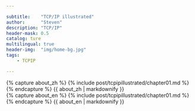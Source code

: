```yaml
---

subtitle:    "TCP/IP illustrated"
author:      "Steven"
description: "TCP/IP"
header-mask: 0.5
catalog: ture
multilingual: true
header-img:  "img/home-bg.jpg"
tags:
    - TCPIP

---
```



<!-- Chinese Version -->
<div class="zh post-container">
    {% capture about_zh %}
        {% include post/tcpipillustrated/chapter01.md %}
    {% endcapture %}
    {{ about_zh | markdownify }}
</div>

<!-- English Version -->
<div class="en post-container">
    {% capture about_en %}
        {% include post/tcpipillustrated/chapter01.md %}
    {% endcapture %}
    {{ about_en | markdownify }}
</div>
